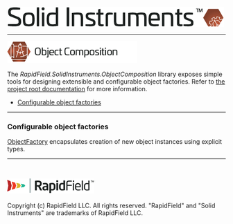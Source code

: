 <!--
Copyright (c) RapidField LLC. Licensed under the MIT License. See LICENSE.txt in the project root for license information.
-->

![Solid Instruments logo](../../SolidInstruments.Logo.Color.Transparent.500w.png)
- - -

![Object Composition label](Label.ObjectComposition.300w.png)

The *RapidField.SolidInstruments.ObjectComposition* library exposes simple tools for designing extensible and configurable object factories. Refer to [the project root documentation](../../README.md) for more information.

- [Configurable object factories](#configurable-object-factories)

- - -

### Configurable object factories

[ObjectFactory](ObjectFactory.cs) encapsulates creation of new object instances using explicit types.

- - -
<br />

![RapidField logo](../../RapidField.Logo.Color.Black.Transparent.200w.png)
<br /><br />
Copyright (c) RapidField LLC. All rights reserved. "RapidField" and "Solid Instruments" are trademarks of RapidField LLC.